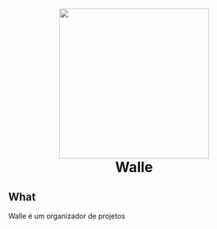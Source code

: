 
<h1 align="center">
  <img src="https://www.google.com/url?sa=i&url=https%3A%2F%2Fmacmagazine.com.br%2Fpost%2F2008%2F06%2F28%2Fwall%25C2%25B7e-e-as-referencias-a-apple%2F&psig=AOvVaw2yjHJ6XBjpOaCwLHzgQAJN&ust=1649539999315000&source=images&cd=vfe&ved=0CAoQjRxqFwoTCPDEh8W1hfcCFQAAAAAdAAAAABAV" height="300"/>
  <br/>
  Walle </h1>


## What
Walle é um organizador de projetos
